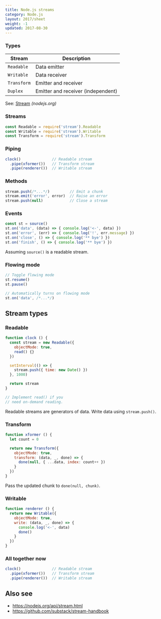 ```yaml
---
title: Node.js streams
category: Node.js
layout: 2017/sheet
weight: -1
updated: 2017-08-30
---
```


### Types

| Stream      | Description                        |
| ---         | ---                                |
| `Readable`  | Data emitter                       |
| `Writable`  | Data receiver                      |
| `Transform` | Emitter and receiver               |
| `Duplex`    | Emitter and receiver (independent) |

See: [Stream](https://nodejs.org/api/stream.html#stream_stream) _(nodejs.org)_

### Streams

```js
const Readable = require('stream').Readable
const Writable = require('stream').Writable
const Transform = require('stream').Transform
```

### Piping

```js
clock()              // Readable stream
  .pipe(xformer())   // Transform stream
  .pipe(renderer())  // Writable stream
```

### Methods

```js
stream.push(/*...*/)         // Emit a chunk
stream.emit('error', error)  // Raise an error
stream.push(null)            // Close a stream
```

### Events

```js
const st = source()
st.on('data', (data) => { console.log('<-', data) })
st.on('error', (err) => { console.log('!', err.message) })
st.on('close', () => { console.log('** bye') })
st.on('finish', () => { console.log('** bye') })
```

Assuming `source()` is a readable stream.

### Flowing mode

```js
// Toggle flowing mode
st.resume()
st.pause()
```

```js
// Automatically turns on flowing mode
st.on('data', /*...*/)
```

Stream types
------------


### Readable

```js
function clock () {
  const stream = new Readable({
    objectMode: true,
    read() {}
  })

  setInterval(() => {
    stream.push({ time: new Date() })
  }, 1000)

  return stream
}

// Implement read() if you
// need on-demand reading.
```

Readable streams are generators of data. Write data using `stream.push()`.

### Transform

```js
function xformer () {
  let count = 0

  return new Transform({
    objectMode: true,
    transform: (data, _, done) => {
      done(null, { ...data, index: count++ })
    }
  })
}
```

Pass the updated chunk to `done(null, chunk)`.

### Writable

```js
function renderer () {
  return new Writable({
    objectMode: true,
    write: (data, _, done) => {
      console.log('<-', data)
      done()
    }
  })
}
```

### All together now

```js
clock()              // Readable stream
  .pipe(xformer())   // Transform stream
  .pipe(renderer())  // Writable stream
```

## Also see


- <https://nodejs.org/api/stream.html>
- <https://github.com/substack/stream-handbook>
